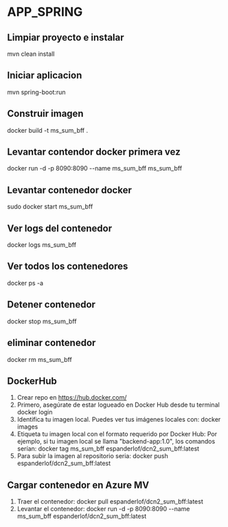 # APP_SPRING

## Limpiar proyecto e instalar
mvn clean install

## Iniciar aplicacion
mvn spring-boot:run

## Construir imagen
docker build -t ms_sum_bff .

## Levantar contendor docker primera vez
docker run -d -p 8090:8090 --name ms_sum_bff ms_sum_bff

## Levantar contenedor docker
sudo docker start ms_sum_bff

## Ver logs del contenedor
docker logs ms_sum_bff

## Ver todos los contenedores
docker ps -a

## Detener contenedor
docker stop ms_sum_bff

## eliminar contenedor
docker rm ms_sum_bff

## DockerHub
1. Crear repo en https://hub.docker.com/
2. Primero, asegúrate de estar logueado en Docker Hub desde tu terminal docker login
3. Identifica tu imagen local. Puedes ver tus imágenes locales con: docker images
4. Etiqueta tu imagen local con el formato requerido por Docker Hub: Por ejemplo, si tu imagen local se llama "backend-app:1.0", los comandos serían: docker tag ms_sum_bff espanderlof/dcn2_sum_bff:latest 
5. Para subir la imagen al repositorio seria: docker push espanderlof/dcn2_sum_bff:latest

## Cargar contenedor en Azure MV
1. Traer el contenedor: docker pull espanderlof/dcn2_sum_bff:latest
2. Levantar el contenedor: docker run -d -p 8090:8090 --name ms_sum_bff espanderlof/dcn2_sum_bff:latest